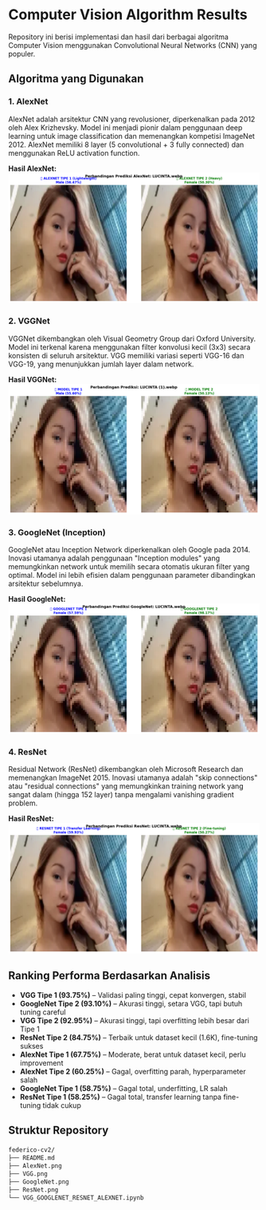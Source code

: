 # Computer Vision Algorithm Results

Repository ini berisi implementasi dan hasil dari berbagai algoritma Computer Vision menggunakan Convolutional Neural Networks (CNN) yang populer.

## Algoritma yang Digunakan

### 1. AlexNet
AlexNet adalah arsitektur CNN yang revolusioner, diperkenalkan pada 2012 oleh Alex Krizhevsky. Model ini menjadi pionir dalam penggunaan deep learning untuk image classification dan memenangkan kompetisi ImageNet 2012. AlexNet memiliki 8 layer (5 convolutional + 3 fully connected) dan menggunakan ReLU activation function.

**Hasil AlexNet:**
![AlexNet Results](AlexNet.png)

### 2. VGGNet
VGGNet dikembangkan oleh Visual Geometry Group dari Oxford University. Model ini terkenal karena menggunakan filter konvolusi kecil (3x3) secara konsisten di seluruh arsitektur. VGG memiliki variasi seperti VGG-16 dan VGG-19, yang menunjukkan jumlah layer dalam network.

**Hasil VGGNet:**
![VGG Results](VGG.png)

### 3. GoogleNet (Inception)
GoogleNet atau Inception Network diperkenalkan oleh Google pada 2014. Inovasi utamanya adalah penggunaan "Inception modules" yang memungkinkan network untuk memilih secara otomatis ukuran filter yang optimal. Model ini lebih efisien dalam penggunaan parameter dibandingkan arsitektur sebelumnya.

**Hasil GoogleNet:**
![GoogleNet Results](GoogleNet.png)

### 4. ResNet
Residual Network (ResNet) dikembangkan oleh Microsoft Research dan memenangkan ImageNet 2015. Inovasi utamanya adalah "skip connections" atau "residual connections" yang memungkinkan training network yang sangat dalam (hingga 152 layer) tanpa mengalami vanishing gradient problem.

**Hasil ResNet:**
![ResNet Results](ResNet.png)

## Ranking Performa Berdasarkan Analisis

- **VGG Tipe 1 (93.75%)** – Validasi paling tinggi, cepat konvergen, stabil
- **GoogleNet Tipe 2 (93.10%)** – Akurasi tinggi, setara VGG, tapi butuh tuning careful
- **VGG Tipe 2 (92.95%)** – Akurasi tinggi, tapi overfitting lebih besar dari Tipe 1
- **ResNet Tipe 2 (84.75%)** – Terbaik untuk dataset kecil (1.6K), fine-tuning sukses
- **AlexNet Tipe 1 (67.75%)** – Moderate, berat untuk dataset kecil, perlu improvement
- **AlexNet Tipe 2 (60.25%)** – Gagal, overfitting parah, hyperparameter salah
- **GoogleNet Tipe 1 (58.75%)** – Gagal total, underfitting, LR salah
- **ResNet Tipe 1 (58.25%)** – Gagal total, transfer learning tanpa fine-tuning tidak cukup

## Struktur Repository

```
federico-cv2/
├── README.md
├── AlexNet.png
├── VGG.png
├── GoogleNet.png
├── ResNet.png
└── VGG_GOOGLENET_RESNET_ALEXNET.ipynb
```
